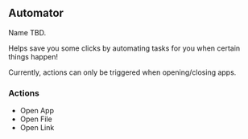 ## Automator

Name TBD.

Helps save you some clicks by automating tasks for you when certain things happen!

Currently, actions can only be triggered when opening/closing apps.

### Actions
- Open App
- Open File
- Open Link
